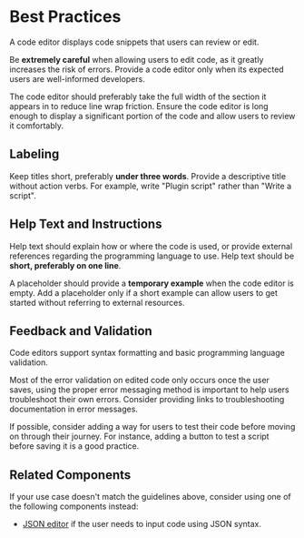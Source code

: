 # Best Practices

A code editor displays code snippets that users can review or edit.

Be **extremely careful** when allowing users to edit code, as it greatly increases the risk of errors. Provide a code editor only when its expected users are well-informed developers.

The code editor should preferably take the full width of the section it appears in to reduce line wrap friction.
Ensure the code editor is long enough to display a significant portion of the code and allow users to review it comfortably.

## Labeling

Keep titles short, preferably **under three words**.
Provide a descriptive title without action verbs. For example, write "Plugin script" rather than "Write a script".

## Help Text and Instructions

Help text should explain how or where the code is used, or provide external references regarding the programming language to use. 
Help text should be **short, preferably on one line**.

A placeholder should provide a **temporary example** when the code editor is empty. Add a placeholder only if a short example can allow users to get started without referring to external resources.

## Feedback and Validation

Code editors support syntax formatting and basic programming language validation.

Most of the error validation on edited code only occurs once the user saves, using the proper error messaging method is important to help users troubleshoot their own errors.
Consider providing links to troubleshooting documentation in error messages.

If possible, consider adding a way for users to test their code before moving on through their journey. For instance, adding a button to test a script before saving it is a good practice.

## Related Components

If your use case doesn't match the guidelines above, consider using one of the following components instead:

-   [JSON editor](#/form/JSONEditor) if the user needs to input code using JSON syntax.
